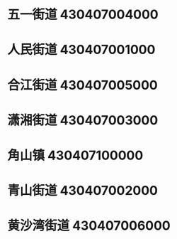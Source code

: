 # 五一街道 430407004000
# 人民街道 430407001000
# 合江街道 430407005000
# 潇湘街道 430407003000
# 角山镇 430407100000
# 青山街道 430407002000
# 黄沙湾街道 430407006000
